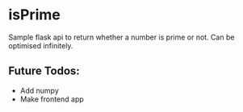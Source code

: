 # isPrime
Sample flask api to return whether a number is prime or not. Can be optimised infinitely.
## Future Todos:
- Add numpy
- Make frontend app
